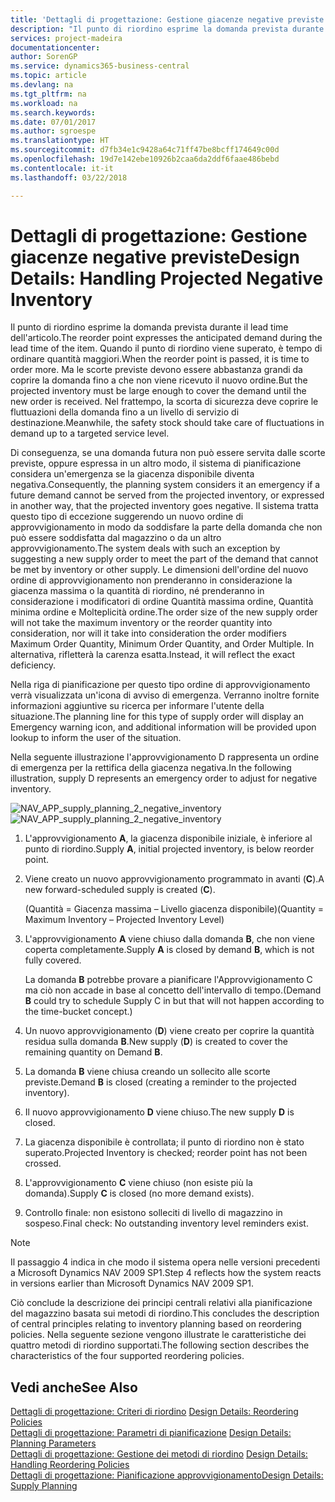 ```yaml
---
title: 'Dettagli di progettazione: Gestione giacenze negative previste | Microsoft Docs'
description: "Il punto di riordino esprime la domanda prevista durante il lead time dell'articolo. Quando il punto di riordino viene superato, è tempo di ordinare quantità maggiori. Ma le scorte previste devono essere abbastanza grandi da coprire la domanda fino a che non viene ricevuto il nuovo ordine. Nel frattempo, la scorta di sicurezza deve coprire le fluttuazioni della domanda fino a un livello di servizio di destinazione."
services: project-madeira
documentationcenter: 
author: SorenGP
ms.service: dynamics365-business-central
ms.topic: article
ms.devlang: na
ms.tgt_pltfrm: na
ms.workload: na
ms.search.keywords: 
ms.date: 07/01/2017
ms.author: sgroespe
ms.translationtype: HT
ms.sourcegitcommit: d7fb34e1c9428a64c71ff47be8bcff174649c00d
ms.openlocfilehash: 19d7e142ebe10926b2caa6da2ddf6faae486bebd
ms.contentlocale: it-it
ms.lasthandoff: 03/22/2018

---
```

# <a name="design-details-handling-projected-negative-inventory"></a><span data-ttu-id="f5a92-106">Dettagli di progettazione: Gestione giacenze negative previste</span><span class="sxs-lookup"><span data-stu-id="f5a92-106">Design Details: Handling Projected Negative Inventory</span></span>
<span data-ttu-id="f5a92-107">Il punto di riordino esprime la domanda prevista durante il lead time dell'articolo.</span><span class="sxs-lookup"><span data-stu-id="f5a92-107">The reorder point expresses the anticipated demand during the lead time of the item.</span></span> <span data-ttu-id="f5a92-108">Quando il punto di riordino viene superato, è tempo di ordinare quantità maggiori.</span><span class="sxs-lookup"><span data-stu-id="f5a92-108">When the reorder point is passed, it is time to order more.</span></span> <span data-ttu-id="f5a92-109">Ma le scorte previste devono essere abbastanza grandi da coprire la domanda fino a che non viene ricevuto il nuovo ordine.</span><span class="sxs-lookup"><span data-stu-id="f5a92-109">But the projected inventory must be large enough to cover the demand until the new order is received.</span></span> <span data-ttu-id="f5a92-110">Nel frattempo, la scorta di sicurezza deve coprire le fluttuazioni della domanda fino a un livello di servizio di destinazione.</span><span class="sxs-lookup"><span data-stu-id="f5a92-110">Meanwhile, the safety stock should take care of fluctuations in demand up to a targeted service level.</span></span>  

 <span data-ttu-id="f5a92-111">Di conseguenza, se una domanda futura non può essere servita dalle scorte previste, oppure espressa in un altro modo, il sistema di pianificazione considera un'emergenza se la giacenza disponibile diventa negativa.</span><span class="sxs-lookup"><span data-stu-id="f5a92-111">Consequently, the planning system considers it an emergency if a future demand cannot be served from the projected inventory, or expressed in another way, that the projected inventory goes negative.</span></span> <span data-ttu-id="f5a92-112">Il sistema tratta questo tipo di eccezione suggerendo un nuovo ordine di approvvigionamento in modo da soddisfare la parte della domanda che non può essere soddisfatta dal magazzino o da un altro approvvigionamento.</span><span class="sxs-lookup"><span data-stu-id="f5a92-112">The system deals with such an exception by suggesting a new supply order to meet the part of the demand that cannot be met by inventory or other supply.</span></span> <span data-ttu-id="f5a92-113">Le dimensioni dell'ordine del nuovo ordine di approvvigionamento non prenderanno in considerazione la giacenza massima o la quantità di riordino, né prenderanno in considerazione i modificatori di ordine Quantità massima ordine, Quantità minima ordine e Molteplicità ordine.</span><span class="sxs-lookup"><span data-stu-id="f5a92-113">The order size of the new supply order will not take the maximum inventory or the reorder quantity into consideration, nor will it take into consideration the order modifiers Maximum Order Quantity, Minimum Order Quantity, and Order Multiple.</span></span> <span data-ttu-id="f5a92-114">In alternativa, rifletterà la carenza esatta.</span><span class="sxs-lookup"><span data-stu-id="f5a92-114">Instead, it will reflect the exact deficiency.</span></span>  

 <span data-ttu-id="f5a92-115">Nella riga di pianificazione per questo tipo ordine di approvvigionamento verrà visualizzata un'icona di avviso di emergenza. Verranno inoltre fornite informazioni aggiuntive su ricerca per informare l'utente della situazione.</span><span class="sxs-lookup"><span data-stu-id="f5a92-115">The planning line for this type of supply order will display an Emergency warning icon, and additional information will be provided upon lookup to inform the user of the situation.</span></span>  

 <span data-ttu-id="f5a92-116">Nella seguente illustrazione l'approvvigionamento D rappresenta un ordine di emergenza per la rettifica della giacenza negativa.</span><span class="sxs-lookup"><span data-stu-id="f5a92-116">In the following illustration, supply D represents an emergency order to adjust for negative inventory.</span></span>  

 <span data-ttu-id="f5a92-117">![](media/nav_app_supply_planning_2_negative_inventory.png "NAV_APP_supply_planning_2_negative_inventory")</span><span class="sxs-lookup"><span data-stu-id="f5a92-117">![](media/nav_app_supply_planning_2_negative_inventory.png "NAV_APP_supply_planning_2_negative_inventory")</span></span>  

1.  <span data-ttu-id="f5a92-118">L'approvvigionamento **A**, la giacenza disponibile iniziale, è inferiore al punto di riordino.</span><span class="sxs-lookup"><span data-stu-id="f5a92-118">Supply **A**, initial projected inventory, is below reorder point.</span></span>  

2.  <span data-ttu-id="f5a92-119">Viene creato un nuovo approvvigionamento programmato in avanti (**C**).</span><span class="sxs-lookup"><span data-stu-id="f5a92-119">A new forward-scheduled supply is created (**C**).</span></span>  

     <span data-ttu-id="f5a92-120">(Quantità = Giacenza massima – Livello giacenza disponibile)</span><span class="sxs-lookup"><span data-stu-id="f5a92-120">(Quantity = Maximum Inventory – Projected Inventory Level)</span></span>  

3.  <span data-ttu-id="f5a92-121">L'approvvigionamento **A** viene chiuso dalla domanda **B**, che non viene coperta completamente.</span><span class="sxs-lookup"><span data-stu-id="f5a92-121">Supply **A** is closed by demand **B**, which is not fully covered.</span></span>  

     <span data-ttu-id="f5a92-122">La domanda **B** potrebbe provare a pianificare l'Approvvigionamento C ma ciò non accade in base al concetto dell'intervallo di tempo.</span><span class="sxs-lookup"><span data-stu-id="f5a92-122">(Demand **B** could try to schedule Supply C in but that will not happen according to the time-bucket concept.)</span></span>  

4.  <span data-ttu-id="f5a92-123">Un nuovo approvvigionamento (**D**) viene creato per coprire la quantità residua sulla domanda **B**.</span><span class="sxs-lookup"><span data-stu-id="f5a92-123">New supply (**D**) is created to cover the remaining quantity on Demand **B**.</span></span>  

5.  <span data-ttu-id="f5a92-124">La domanda **B** viene chiusa creando un sollecito alle scorte previste.</span><span class="sxs-lookup"><span data-stu-id="f5a92-124">Demand **B** is closed (creating a reminder to the projected inventory).</span></span>  

6.  <span data-ttu-id="f5a92-125">Il nuovo approvvigionamento **D** viene chiuso.</span><span class="sxs-lookup"><span data-stu-id="f5a92-125">The new supply **D** is closed.</span></span>  

7.  <span data-ttu-id="f5a92-126">La giacenza disponibile è controllata; il punto di riordino non è stato superato.</span><span class="sxs-lookup"><span data-stu-id="f5a92-126">Projected Inventory is checked; reorder point has not been crossed.</span></span>  

8.  <span data-ttu-id="f5a92-127">L'approvvigionamento **C** viene chiuso (non esiste più la domanda).</span><span class="sxs-lookup"><span data-stu-id="f5a92-127">Supply **C** is closed (no more demand exists).</span></span>  

9. <span data-ttu-id="f5a92-128">Controllo finale: non esistono solleciti di livello di magazzino in sospeso.</span><span class="sxs-lookup"><span data-stu-id="f5a92-128">Final check: No outstanding inventory level reminders exist.</span></span>  

> [!NOTE]  
>  <span data-ttu-id="f5a92-129">Il passaggio 4 indica in che modo il sistema opera nelle versioni precedenti a Microsoft Dynamics NAV 2009 SP1.</span><span class="sxs-lookup"><span data-stu-id="f5a92-129">Step 4 reflects how the system reacts in versions earlier than Microsoft Dynamics NAV 2009 SP1.</span></span>  

 <span data-ttu-id="f5a92-130">Ciò conclude la descrizione dei principi centrali relativi alla pianificazione del magazzino basata sui metodi di riordino.</span><span class="sxs-lookup"><span data-stu-id="f5a92-130">This concludes the description of central principles relating to inventory planning based on reordering policies.</span></span> <span data-ttu-id="f5a92-131">Nella seguente sezione vengono illustrate le caratteristiche dei quattro metodi di riordino supportati.</span><span class="sxs-lookup"><span data-stu-id="f5a92-131">The following section describes the characteristics of the four supported reordering policies.</span></span>  

## <a name="see-also"></a><span data-ttu-id="f5a92-132">Vedi anche</span><span class="sxs-lookup"><span data-stu-id="f5a92-132">See Also</span></span>  
 <span data-ttu-id="f5a92-133">[Dettagli di progettazione: Criteri di riordino](design-details-reordering-policies.md) </span><span class="sxs-lookup"><span data-stu-id="f5a92-133">[Design Details: Reordering Policies](design-details-reordering-policies.md) </span></span>  
 <span data-ttu-id="f5a92-134">[Dettagli di progettazione: Parametri di pianificazione](design-details-planning-parameters.md) </span><span class="sxs-lookup"><span data-stu-id="f5a92-134">[Design Details: Planning Parameters](design-details-planning-parameters.md) </span></span>  
 <span data-ttu-id="f5a92-135">[Dettagli di progettazione: Gestione dei metodi di riordino](design-details-handling-reordering-policies.md) </span><span class="sxs-lookup"><span data-stu-id="f5a92-135">[Design Details: Handling Reordering Policies](design-details-handling-reordering-policies.md) </span></span>  
 [<span data-ttu-id="f5a92-136">Dettagli di progettazione: Pianificazione approvvigionamento</span><span class="sxs-lookup"><span data-stu-id="f5a92-136">Design Details: Supply Planning</span></span>](design-details-supply-planning.md)

